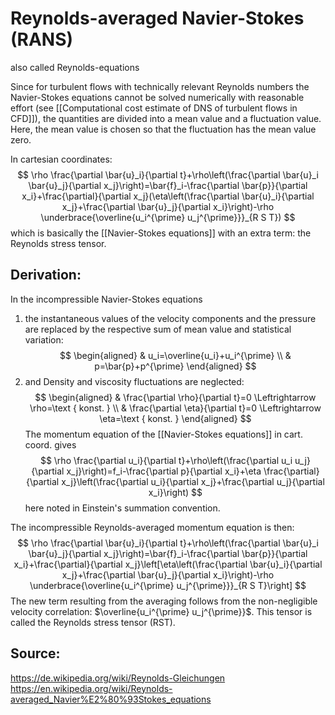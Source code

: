 # Reynolds-averaged Navier-Stokes (RANS)
also called Reynolds-equations

Since for turbulent flows with technically relevant Reynolds numbers the Navier-Stokes equations cannot be solved numerically with reasonable effort (see [[Computational cost estimate of DNS of turbulent flows in CFD]]), the quantities are divided into a mean value and a fluctuation value. Here, the mean value is chosen so that the fluctuation has the mean value zero.

In cartesian coordinates:
$$
\rho \frac{\partial \bar{u}_i}{\partial t}+\rho\left(\frac{\partial \bar{u}_i \bar{u}_j}{\partial x_j}\right)=\bar{f}_i-\frac{\partial \bar{p}}{\partial x_i}+\frac{\partial}{\partial x_j}(\eta\left(\frac{\partial \bar{u}_i}{\partial x_j}+\frac{\partial \bar{u}_j}{\partial x_i}\right)-\rho \underbrace{\overline{u_i^{\prime} u_j^{\prime}}}_{R S T})
$$
which is basically the [[Navier-Stokes equations]] with an extra term: the Reynolds stress tensor.


## Derivation:

In the incompressible Navier-Stokes equations
1. the instantaneous values of the velocity components and the pressure are replaced by the respective sum of mean value and statistical variation:
$$
\begin{aligned}
& u_i=\overline{u_i}+u_i^{\prime} \\
& p=\bar{p}+p^{\prime}
\end{aligned}
$$
2. and Density and viscosity fluctuations are neglected:
$$
\begin{aligned}
& \frac{\partial \rho}{\partial t}=0 \Leftrightarrow \rho=\text { konst. } \\
& \frac{\partial \eta}{\partial t}=0 \Leftrightarrow \eta=\text { konst. }
\end{aligned}
$$
The momentum equation of the [[Navier-Stokes equations]] in cart. coord. gives
$$
\rho \frac{\partial u_i}{\partial t}+\rho\left(\frac{\partial u_i u_j}{\partial x_j}\right)=f_i-\frac{\partial p}{\partial x_i}+\eta \frac{\partial}{\partial x_j}\left(\frac{\partial u_i}{\partial x_j}+\frac{\partial u_j}{\partial x_i}\right)
$$
here noted in Einstein's summation convention.

The incompressible Reynolds-averaged momentum equation is then:
$$
\rho \frac{\partial \bar{u}_i}{\partial t}+\rho\left(\frac{\partial \bar{u}_i \bar{u}_j}{\partial x_j}\right)=\bar{f}_i-\frac{\partial \bar{p}}{\partial x_i}+\frac{\partial}{\partial x_j}\left[\eta\left(\frac{\partial \bar{u}_i}{\partial x_j}+\frac{\partial \bar{u}_j}{\partial x_i}\right)-\rho \underbrace{\overline{u_i^{\prime} u_j^{\prime}}}_{R S T}\right]
$$
The new term resulting from the averaging follows from the non-negligible velocity correlation: $\overline{u_i^{\prime} u_j^{\prime}}$. This tensor is called the Reynolds stress tensor (RST).


## Source:
https://de.wikipedia.org/wiki/Reynolds-Gleichungen
https://en.wikipedia.org/wiki/Reynolds-averaged_Navier%E2%80%93Stokes_equations